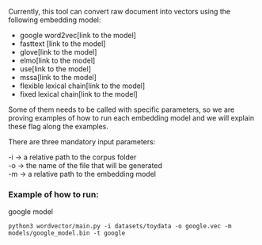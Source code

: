Currently, this tool can convert raw document into vectors
using the following embedding model:

* google word2vec[link to the model]
* fasttext [link to the model]
* glove[link to the model]
* elmo[link to the model]
* use[link to the model]
* mssa[link to the model]
* flexible lexical chain[link to the model]
* fixed lexical chain[link to the model]


Some of them needs to be called with specific parameters, so we are proving
examples of how to run each embedding model and we will explain these flag
along the examples.


There are three mandatory input parameters:

-i -> a relative path to the corpus folder\
-o -> the name of the file that will be generated\
-m -> a relative path to the embedding model

### Example of how to run:

google model

    python3 wordvector/main.py -i datasets/toydata -o google.vec -m models/google_model.bin -t google 
    
   
